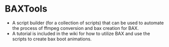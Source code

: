 # BAXTools
 * A script builder (for a collection of scripts) that can be used to automate the process of ffmpeg conversion and bax creation for BAX.
 * A tutorial is included in the wiki for how to utilize BAX and use the scripts to create bax boot animations.
